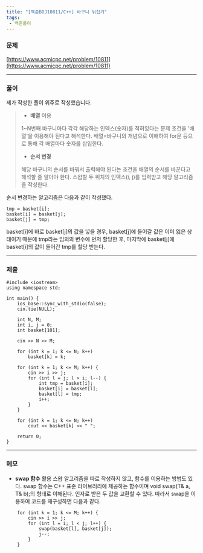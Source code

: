 ```yaml
---
title: "[백준BOJ10811/C++] 바구니 뒤집기"
tags: 
 - 백준풀이
---
```

### 문제

[https://www.acmicpc.net/problem/10811](https://www.acmicpc.net/problem/10811)

***

### 풀이

제가 작성한 풀이 위주로 작성했습니다.

> - **배열** 이용 
>
> 1~N번째 바구니마다 각각 해당하는 인덱스(숫자)를 적혀있다는 문제 조건을 '배열'을 이용해야 된다고 해석한다. 배열=바구니의 개념으로 이해하여 for문 등으로 통해 각 배열마다 숫자를 삽입한다.
>
> - **순서 변경**
>  
> 해당 바구니의 순서를 바꿔서 출력해야 된다는 조건을 배열의 순서를 바꾼다고 해석할 줄 알아야 한다. 스왑할 두 위치의 인덱스(i, j)를 입력받고 해당 알고리즘을 작성한다. 

순서 변경하는 알고리즘은 다음과 같이 작성했다.

```C++17
tmp = basket[i];
basket[i] = basket[j];
basket[j] = tmp;
```
basket[i]에 바로 basket[j]의 값을 넣을 경우, basket[j]에 들어갈 값은 이미 잃은 상태이기 때문에 tmp라는 임의의 변수에 먼저 할당한 후, 마지막에 basket[j]에 basket[i]의 값이 들어간 tmp를 할당 받는다.

***

### 제출

```C++17
#include <iostream>
using namespace std;

int main() {
    ios_base::sync_with_stdio(false);
    cin.tie(NULL);

    int N, M;
    int i, j = 0;
    int basket[101];

    cin >> N >> M;

    for (int k = 1; k <= N; k++)
        basket[k] = k;

    for (int k = 1; k <= M; k++) {
        cin >> i >> j;
        for (int l = j; l > i; l--) {
            int tmp = basket[i];
            basket[i] = basket[l];
            basket[l] = tmp;
            i++;
        }
    }

    for (int k = 1; k <= N; k++)
        cout << basket[k] << " ";

    return 0;
}
```

***

### 메모
- **swap 함수** 활용
스왑 알고리즘을 따로 작성하지 않고, 함수를 이용하는 방법도 있다. swap 함수는 C++ 표준 라이브러리에 제공하는 함수이며 void swap(T& a, T& b);의 형태로 이해된다. 인자로 받은 두 값을 교환할 수 있다. 따라서 swap을 이용하여 코드를 재구성하면 다음과 같다.

``` C++17
    for (int k = 1; k <= M; k++) {
        cin >> i >> j;
        for (int l = i; l < j; l++) {
            swap(basket[l], basket[j]);
            j--;
        }
    }

```
